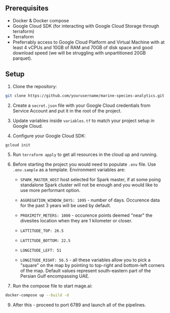 
## Prerequisites

- Docker & Docker compose
- Google Cloud SDK (for interacting with Google Cloud Storage through terraform)
- Terraform
- Preferrably access to Google Cloud Platform and Virtual Machine with at least 4 vCPUs and 10GB of RAM and 70GB of disk space and good download speed (we will be struggling with unpartitioned 20GB parquet).



## Setup

1. Clone the repository:

```sh
git clone https://github.com/yourusername/marine-species-analytics.git && cd marine-species-analytics
```


2. Create a `secret.json` file with your Google Cloud credentials from Service Account and put it in the root of the project.

3. Update variables inside `variables.tf` to match your project setup in Google Cloud.

4. Configure your Google Cloud SDK:

```sh
gcloud init
```

5. Run `terraform apply` to get all resources in the cloud up and running.


6. Before starting the project you would need to populate `.env` file. Use `.env.sample` as a template.
Environment variables are:
    -   `SPARK_MASTER_HOST` host selected for Spark master, if at some poing standalone Spark cluster will not be enough and you would like to use more performant option.

    -   `AGGREGATION_WINDOW_DAYS: 1095` - number of days. Occurence data for the past 3 years will be used by default.
    -   `PROXIMITY_METERS: 1000` - occurence points deemed "near" the divesites location when they are 1 kilometer or closer.
    -   `LATTITUDE_TOP: 26.5`
    -   `LATTITUDE_BOTTOM: 22.5`
    -   `LONGITUDE_LEFT: 51`
    -   `LONGITUDE_RIGHT: 56.5`  - all these variables allow you to pick a "square" on the map by pointing to top-right and bottom-left corners of the map. Default values represent south-eastern part of the Persian Gulf encompassing UAE.


7. Run the compose file to start mage.ai:

```sh
docker-compose up --build -d
```

9. After this - proceed to port 6789 and launch all of the pipelines.